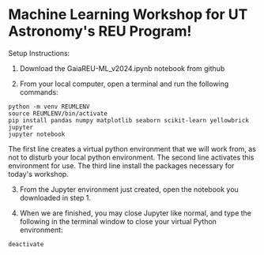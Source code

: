 # Machine Learning Workshop for UT Astronomy's REU Program!

Setup Instructions: 
1. Download the GaiaREU-ML_v2024.ipynb notebook from github

2. From your local computer, open a terminal and run the following commands:
```
python -m venv REUMLENV
source REUMLENV/bin/activate
pip install pandas numpy matplotlib seaborn scikit-learn yellowbrick jupyter
jupyter notebook
```
The first line creates a virtual python environment that we will work from, as not to disturb your local python environment. 
The second line activates this environment for use. 
The third line install the packages necessary for today's workshop. 

3. From the Jupyter environment just created, open the notebook you downloaded in step 1.

4. When we are finished, you may close Jupyter like normal, and type the following in the terminal window to close your virtual Python environment:
```
deactivate
```
   

